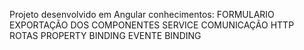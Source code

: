Projeto desenvolvido em Angular
conhecimentos:
FORMULARIO
EXPORTAÇÃO DOS COMPONENTES
SERVICE
COMUNICAÇÃO HTTP
ROTAS
PROPERTY BINDING
EVENTE BINDING



